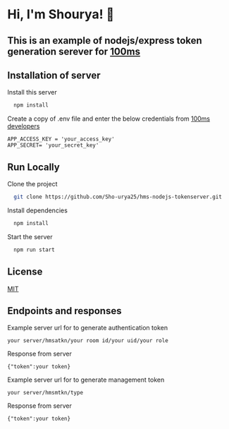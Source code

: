 
# Hi, I'm Shourya! 👋
## This is  an example of nodejs/express token generation serever for [100ms](https://www.100ms.live/)





## Installation of server

Install this server

```bash
  npm install
```
Create a copy of .env file and enter the below credentials from [100ms developers](https://dashboard.100ms.live/developer)
``` 
APP_ACCESS_KEY = 'your_access_key'
APP_SECRET= 'your_secret_key'
```
## Run Locally

Clone the project

```bash
  git clone https://github.com/Sho-urya25/hms-nodejs-tokenserver.git
```


Install dependencies

```bash
  npm install
```

Start the server

```bash
  npm run start
```


## License

[MIT](https://choosealicense.com/licenses/mit/)

## Endpoints and responses

Example server url for to generate authentication token
```
your server/hmsatkn/your room id/your uid/your role
```
Response from server
```
{"token":your token}
```
Example server url for to generate management token
```
your server/hmsmtkn/type
```
Response from server
```
{"token":your token}
```
